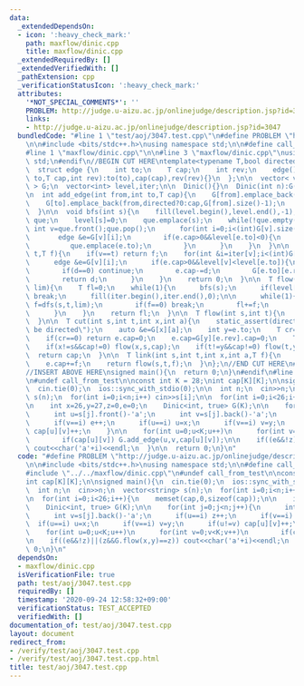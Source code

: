 ```yaml
---
data:
  _extendedDependsOn:
  - icon: ':heavy_check_mark:'
    path: maxflow/dinic.cpp
    title: maxflow/dinic.cpp
  _extendedRequiredBy: []
  _extendedVerifiedWith: []
  _pathExtension: cpp
  _verificationStatusIcon: ':heavy_check_mark:'
  attributes:
    '*NOT_SPECIAL_COMMENTS*': ''
    PROBLEM: http://judge.u-aizu.ac.jp/onlinejudge/description.jsp?id=3047
    links:
    - http://judge.u-aizu.ac.jp/onlinejudge/description.jsp?id=3047
  bundledCode: "#line 1 \"test/aoj/3047.test.cpp\"\n#define PROBLEM \"http://judge.u-aizu.ac.jp/onlinejudge/description.jsp?id=3047\"\
    \n\n#include <bits/stdc++.h>\nusing namespace std;\n\n#define call_from_test\n\
    #line 1 \"maxflow/dinic.cpp\"\n\n#line 3 \"maxflow/dinic.cpp\"\nusing namespace\
    \ std;\n#endif\n//BEGIN CUT HERE\ntemplate<typename T,bool directed>\nstruct Dinic{\n\
    \  struct edge {\n    int to;\n    T cap;\n    int rev;\n    edge(){}\n    edge(int\
    \ to,T cap,int rev):to(to),cap(cap),rev(rev){}\n  };\n\n  vector< vector<edge>\
    \ > G;\n  vector<int> level,iter;\n\n  Dinic(){}\n  Dinic(int n):G(n),level(n),iter(n){}\n\
    \n  int add_edge(int from,int to,T cap){\n    G[from].emplace_back(to,cap,G[to].size());\n\
    \    G[to].emplace_back(from,directed?0:cap,G[from].size()-1);\n    return G[to].back().rev;\n\
    \  }\n\n  void bfs(int s){\n    fill(level.begin(),level.end(),-1);\n    queue<int>\
    \ que;\n    level[s]=0;\n    que.emplace(s);\n    while(!que.empty()){\n     \
    \ int v=que.front();que.pop();\n      for(int i=0;i<(int)G[v].size();i++){\n \
    \       edge &e=G[v][i];\n        if(e.cap>0&&level[e.to]<0){\n          level[e.to]=level[v]+1;\n\
    \          que.emplace(e.to);\n        }\n      }\n    }\n  }\n\n  T dfs(int v,int\
    \ t,T f){\n    if(v==t) return f;\n    for(int &i=iter[v];i<(int)G[v].size();i++){\n\
    \      edge &e=G[v][i];\n      if(e.cap>0&&level[v]<level[e.to]){\n        T d=dfs(e.to,t,min(f,e.cap));\n\
    \        if(d==0) continue;\n        e.cap-=d;\n        G[e.to][e.rev].cap+=d;\n\
    \        return d;\n      }\n    }\n    return 0;\n  }\n\n  T flow(int s,int t,T\
    \ lim){\n    T fl=0;\n    while(1){\n      bfs(s);\n      if(level[t]<0||lim==0)\
    \ break;\n      fill(iter.begin(),iter.end(),0);\n\n      while(1){\n        T\
    \ f=dfs(s,t,lim);\n        if(f==0) break;\n        fl+=f;\n        lim-=f;\n\
    \      }\n    }\n    return fl;\n  }\n\n  T flow(int s,int t){\n    return flow(s,t,numeric_limits<T>::max()/2);\n\
    \  }\n\n  T cut(int s,int t,int x,int a){\n    static_assert(directed, \"must\
    \ be directed\");\n    auto &e=G[x][a];\n    int y=e.to;\n    T cr=G[y][e.rev].cap;\n\
    \    if(cr==0) return e.cap=0;\n    e.cap=G[y][e.rev].cap=0;\n    T cap=cr-flow(x,y,cr);\n\
    \    if(x!=s&&cap!=0) flow(x,s,cap);\n    if(t!=y&&cap!=0) flow(t,y,cap);\n  \
    \  return cap;\n  }\n\n  T link(int s,int t,int x,int a,T f){\n    auto &e=G[x][a];\n\
    \    e.cap+=f;\n    return flow(s,t,f);\n  }\n};\n//END CUT HERE\n#ifndef call_from_test\n\
    //INSERT ABOVE HERE\nsigned main(){\n  return 0;\n}\n#endif\n#line 8 \"test/aoj/3047.test.cpp\"\
    \n#undef call_from_test\n\nconst int K = 28;\nint cap[K][K];\n\nsigned main(){\n\
    \  cin.tie(0);\n  ios::sync_with_stdio(0);\n\n  int n;\n  cin>>n;\n  vector<string>\
    \ s(n);\n  for(int i=0;i<n;i++) cin>>s[i];\n\n  for(int i=0;i<26;i++){\n    memset(cap,0,sizeof(cap));\n\
    \n    int x=26,y=27,z=0,e=0;\n    Dinic<int, true> G(K);\n\n    for(int j=0;j<n;j++){\n\
    \      int u=s[j].front()-'a';\n      int v=s[j].back()-'a';\n      if(u==i) z++;\n\
    \      if(v==i) e++;\n      if(u==i) u=x;\n      if(v==i) v=y;\n      if(u!=v)\
    \ cap[u][v]++;\n    }\n\n    for(int u=0;u<K;u++)\n      for(int v=0;v<K;v++)\n\
    \        if(cap[u][v]) G.add_edge(u,v,cap[u][v]);\n\n    if((e&&!z)||(z&&G.flow(x,y)==z))\
    \ cout<<char('a'+i)<<endl;\n  }\n\n  return 0;\n}\n"
  code: "#define PROBLEM \"http://judge.u-aizu.ac.jp/onlinejudge/description.jsp?id=3047\"\
    \n\n#include <bits/stdc++.h>\nusing namespace std;\n\n#define call_from_test\n\
    #include \"../../maxflow/dinic.cpp\"\n#undef call_from_test\n\nconst int K = 28;\n\
    int cap[K][K];\n\nsigned main(){\n  cin.tie(0);\n  ios::sync_with_stdio(0);\n\n\
    \  int n;\n  cin>>n;\n  vector<string> s(n);\n  for(int i=0;i<n;i++) cin>>s[i];\n\
    \n  for(int i=0;i<26;i++){\n    memset(cap,0,sizeof(cap));\n\n    int x=26,y=27,z=0,e=0;\n\
    \    Dinic<int, true> G(K);\n\n    for(int j=0;j<n;j++){\n      int u=s[j].front()-'a';\n\
    \      int v=s[j].back()-'a';\n      if(u==i) z++;\n      if(v==i) e++;\n    \
    \  if(u==i) u=x;\n      if(v==i) v=y;\n      if(u!=v) cap[u][v]++;\n    }\n\n\
    \    for(int u=0;u<K;u++)\n      for(int v=0;v<K;v++)\n        if(cap[u][v]) G.add_edge(u,v,cap[u][v]);\n\
    \n    if((e&&!z)||(z&&G.flow(x,y)==z)) cout<<char('a'+i)<<endl;\n  }\n\n  return\
    \ 0;\n}\n"
  dependsOn:
  - maxflow/dinic.cpp
  isVerificationFile: true
  path: test/aoj/3047.test.cpp
  requiredBy: []
  timestamp: '2020-09-24 12:58:32+09:00'
  verificationStatus: TEST_ACCEPTED
  verifiedWith: []
documentation_of: test/aoj/3047.test.cpp
layout: document
redirect_from:
- /verify/test/aoj/3047.test.cpp
- /verify/test/aoj/3047.test.cpp.html
title: test/aoj/3047.test.cpp
---
```

